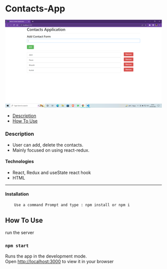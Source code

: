 # Contacts-App

<!-- ctrl+shift+v : preview -->
![Project Image](contacts-app.png)

- [Description](#description)
- [How To Use](#how-to-use)

### Description
- User can add, delete the contacts.
- Mainly focused on using react-redux.

#### Technologies

- React, Redux and useState react hook
- HTML

---
#### Installation
```bash
    Use a command Prompt and type : npm install or npm i
```

## How To Use

run the server

### `npm start`

Runs the app in the development mode.\
Open [http://localhost:3000](http://localhost:3000) to view it in your browser